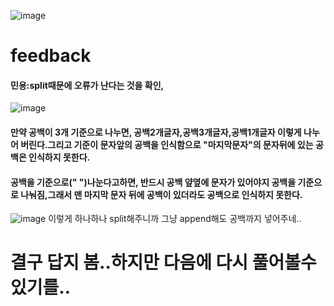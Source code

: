 ![image](https://user-images.githubusercontent.com/104501394/230601307-405d4643-9560-4ce9-8929-f4ee2d53985f.png)
# feedback
#### 민용:split때문에 오류가 난다는 것을 확인,

![image](https://user-images.githubusercontent.com/104501394/230711241-99110fc6-4e96-4c13-b13f-01e22811cbf1.png)
#### 만약 공백이 3개 기준으로 나누면, 공백2개글자,공백3개글자,공백1개글자 이렇게 나누어 버린다.그리고 기준이 문자앞의 공백을 인식함으로 "마지막문자"의 문자뒤에 있는 공백은 인식하지 못한다.
#### 공백을 기준으로(" ")나눈다고하면, 반드시 공백 얖옆에 문자가 있어야지 공백을 기준으로 나눠짐,그래서 맨 마지막 문자 뒤에 공백이 있더라도 공백으로 인식하지 못한다.

![image](https://user-images.githubusercontent.com/104501394/230715551-61ecfd48-84ba-4171-8b2a-d8399e862692.png)
이렇게 하나하나 split해주니까 그냥 append해도 공백까지 넣어주네..
# 결구 답지 봄..하지만 다음에 다시 풀어볼수 있기를..
